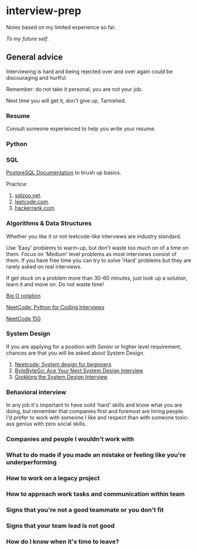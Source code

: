 # interview-prep

Notes based on my limited experience so far.

_To my future self_.


## General advice

Interviewing is hard and being rejected over and over again could be discouraging and hurtful.

Remember: do not take it personal, you are not your job.

Next time you will get it, don't give up, Tarnished.


### Resume

Consult someone experienced to help you write your resume.

### Python


### SQL

[PostgreSQL Documentation](https://www.postgresql.org/docs/current/) to brush up basics.

Practice:

1. [sqlzoo.net](https://sqlzoo.net/wiki/SQL_Tutorial).
2. [leetcode.com](https://leetcode.com/).
3. [hackerrank.com](hackerrank.com).

### Algorithms & Data Structures

Whether you like it or not leetcode-like interviews are industry standard.

Use 'Easy' problems to warm-up, but don't waste too much on of a time on them.
Focus on 'Medium' level problems as most interviews consist of them.
If you have free time you can try to solve 'Hard' problems but they are rarely asked on real interviews.

If get stuck on a problem more than 30-60 minutes, just look up a solution, learn it and move on.
Do not waste time!

[Big O notation](https://neetcode.io/courses/lessons/big-o-notation)

[NeetCode: Python for Coding Interviews](https://neetcode.io/problems/python-sort-ascending)

[NeetCode 150](https://neetcode.io/practice)

### System Design

If you are applying for a position with Senior or higher level requirement, chances are that you will be asked about System Design. 

1. [Neetcode: System design for beginners](https://neetcode.io/courses/system-design-for-beginners/)
2. [ByteByteGo: Ace Your Next System Design Interview](https://bytebytego.com/?fpr=techinterviewhandbook)
3. [Grokking the System Design Interview](https://www.designgurus.io/course/grokking-the-system-design-interview)

### Behavioral interview

In any job it's important to have solid 'hard' skills and know what you are doing,
but remember that companies first and foremost are hiring people.
I'd prefer to work with someone I like and respect than with someone toxic-ass genius with zero social skills.

### Companies and people I wouldn't work with

### What to do made if you made an mistake or feeling like you're underperforming

### How to work on a legacy project

### How to approach work tasks and communication within team 

### Signs that you're not a good teammate or you don't fit

### Signs that your team lead is not good

### How do I know when it's time to leave?

